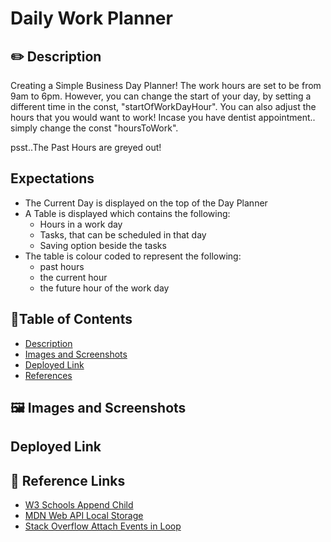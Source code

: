 # Daily Work Planner

## ✏️ Description
  Creating a Simple Business Day Planner! The work hours are set to be from 9am to 6pm. However, you can change the start of your day, by setting a different time in the const, "startOfWorkDayHour". You can also adjust the hours that you would want to work! Incase you have dentist appointment.. simply change the const "hoursToWork". 

  psst..The Past Hours are greyed out! 

## Expectations
-  The Current Day is displayed on the top of the Day Planner
-  A Table is displayed which contains the following:
     - Hours in a work day
     - Tasks, that can be scheduled in that day
     - Saving option beside the tasks
- The table is colour coded to represent the following:
    - past hours
    - the current hour
    - the future hour of the work day
 

## 📜Table of Contents
- [Description](#description)
- [Images and Screenshots](#images-and-screenshots)
- [Deployed Link](#deployed-Link)
- [References](#References)

## 🖼️ Images and Screenshots



## Deployed Link


## 📝 Reference Links
- [W3 Schools Append Child](https://www.w3schools.com/jsref/met_node_appendchild.asp)
- [MDN Web API Local Storage](https://developer.mozilla.org/en-US/docs/Web/API/Storage/getItem)
- [Stack Overflow Attach Events in Loop](https://stackoverflow.com/questions/13227360/javascript-attach-events-in-loop)

